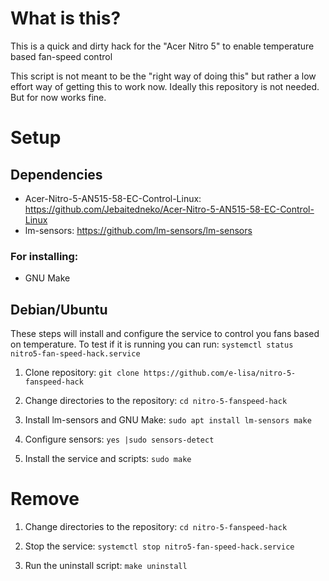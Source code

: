 # What is this?

This is a quick and dirty hack for the "Acer Nitro 5" to enable temperature based fan-speed control

This script is not meant to be the "right way of doing this" but rather a low effort way of getting this to work now. Ideally this repository is not needed. But for now works fine.

# Setup

## Dependencies

- Acer-Nitro-5-AN515-58-EC-Control-Linux: https://github.com/Jebaitedneko/Acer-Nitro-5-AN515-58-EC-Control-Linux
- lm-sensors: https://github.com/lm-sensors/lm-sensors

### For installing:

- GNU Make

## Debian/Ubuntu

These steps will install and configure the service to control you fans based on temperature. To test if it is running you can run: `systemctl status nitro5-fan-speed-hack.service`

1) Clone repository:
`git clone https://github.com/e-lisa/nitro-5-fanspeed-hack`

2) Change directories to the repository:
`cd nitro-5-fanspeed-hack`

3) Install lm-sensors and GNU Make:
`sudo apt install lm-sensors make`

4) Configure sensors:
`yes |sudo sensors-detect`

5) Install the service and scripts:
`sudo make`

# Remove

1) Change directories to the repository:
`cd nitro-5-fanspeed-hack`

2) Stop the service:
`systemctl stop nitro5-fan-speed-hack.service`

3) Run the uninstall script:
`make uninstall`
